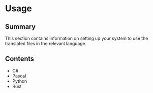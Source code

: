 # Usage

## Summary
This section contains information on setting up your system to use the translated files in the relevant language.

## Contents
- C#
- Pascal
- Python
- Rust
